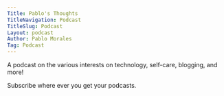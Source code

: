 ```yaml
---
Title: Pablo's Thoughts
TitleNavigation: Podcast
TitleSlug: Podcast
Layout: podcast
Author: Pablo Morales
Tag: Podcast
---
```

A podcast on the various interests on technology, self-care, blogging, and more!

Subscribe where ever you get your podcasts.
